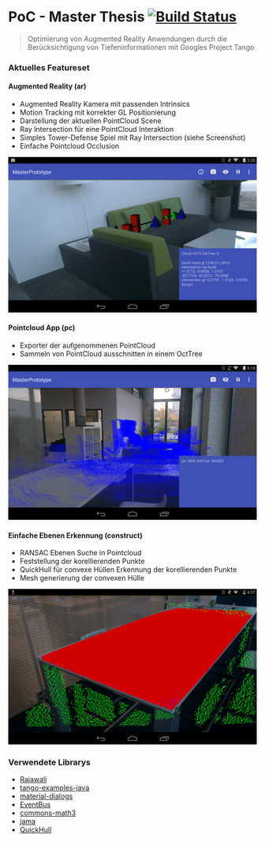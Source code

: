 # PoC - Master Thesis [![Build Status](https://travis-ci.org/stetro/project-tango-poc.svg?branch=master)](https://travis-ci.org/stetro/project-tango-poc)

> Optimierung von Augmented Reality Anwendungen durch die Berücksichtigung von Tiefeninformationen mit Googles Project Tango

### Aktuelles Featureset

#### Augmented Reality (ar)
* Augmented Reality Kamera mit passenden Intrinsics
* Motion Tracking mit korrekter GL Positionierung
* Darstellung der aktuellen PointCloud Scene
* Ray Intersection für eine PointCloud Interaktion
* Simples Tower-Defense Spiel mit Ray Intersection (siehe Screenshot)
* Einfache Pointcloud Occlusion

![AR Screenshot](img/ar.png)

#### Pointcloud App (pc)
* Exporter der aufgenommenen PointCloud
* Sammeln von PointCloud ausschnitten in einem OctTree

![AR Screenshot](img/pc.png)

#### Einfache Ebenen Erkennung (construct)
* RANSAC Ebenen Suche in Pointcloud
* Feststellung der korellierenden Punkte
* QuickHull für convexe Hüllen Erkennung der korellierenden Punkte
* Mesh generierung der convexen Hülle

![AR Screenshot](img/construct.png)

### Verwendete Librarys
* [Rajawali](https://github.com/Rajawali/Rajawali)
* [tango-examples-java](https://github.com/googlesamples/tango-examples-java)
* [material-dialogs](https://github.com/afollestad/material-dialogs)
* [EventBus](https://github.com/greenrobot/EventBus)
* [commons-math3](https://commons.apache.org/math/)
* [jama](http://math.nist.gov/javanumerics/jama/)
* [QuickHull](https://github.com/Quickhull3d/quickhull3d)


